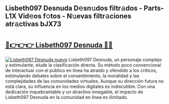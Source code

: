 ## Lisbeth097 Desnuda D𝚎sn𝚞dos filtr𝚊dos - Parts-L1X Vid𝚎os f𝚘tos - N𝚞evas filtr𝚊ciones atr𝚊ctivas bJX73

# <h2><a href="http://mbbbaq.tromn.icu/?c=Lisbeth097+Desnuda">🔗👉👉👉 Lisbeth097 Desnuda 🔗🔗</a></h2>

[![Lisbeth097 Desnuda nuevo](https://i.imgur.com/pEAQMta.gif)](http://mbbbaq.tromn.icu/?c=Lisbeth097+Desnuda)
Lisbeth097 Desnuda, un personaje complejo y estimulante, elude la clasificación directa. Su método poco convencional de interactuar con el público en línea ha atraído y ofendido a los críticos, estimulando debates sobre el consentimiento, la moralidad y las complejidades de las comunidades virtuales. Aunque su dirección futura no está clara, su influencia en los medios digitales es indiscutible. Con una dedicación inquebrantable y un atractivo innegable, el impacto de Lisbeth097 Desnuda en la comunidad en línea es ilimitado.

